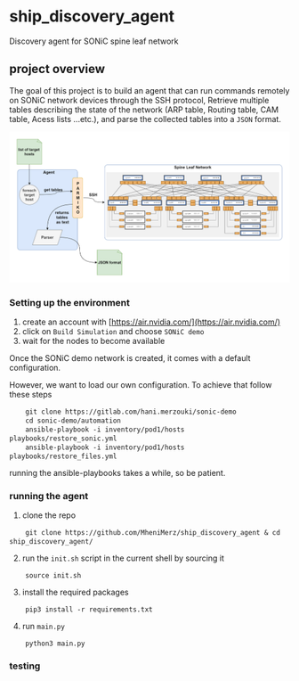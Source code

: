 # ship_discovery_agent
Discovery agent  for SONiC spine leaf network

## project overview
The goal of this project is to build an agent that can run commands remotely on SONiC network devices through the SSH protocol, Retrieve multiple tables describing the state of the network (ARP table, Routing table, CAM table, Acess lists ...etc.), and parse the collected tables into a `JSON` format.

![overview_diagram](docs/overview.png)

### Setting up the environment

1. create an account with [https://air.nvidia.com/](https://air.nvidia.com/)
2. click on `Build Simulation` and choose `SONiC demo`
3. wait for the nodes to become available

Once the SONiC demo network is created, it comes with a default configuration.

However, we want to load our own configuration. To achieve that follow these steps

```
	git clone https://gitlab.com/hani.merzouki/sonic-demo
	cd sonic-demo/automation
	ansible-playbook -i inventory/pod1/hosts playbooks/restore_sonic.yml
	ansible-playbook -i inventory/pod1/hosts playbooks/restore_files.yml
```
running the ansible-playbooks takes a while, so be patient.

### running the agent

1. clone the repo
```
	git clone https://github.com/MheniMerz/ship_discovery_agent & cd ship_discovery_agent/
```
2. run the `init.sh` script in the current shell by sourcing it
```
	source init.sh
```
3. install the required packages
```
	pip3 install -r requirements.txt
```
4. run `main.py`
```
	python3 main.py
```

### testing
